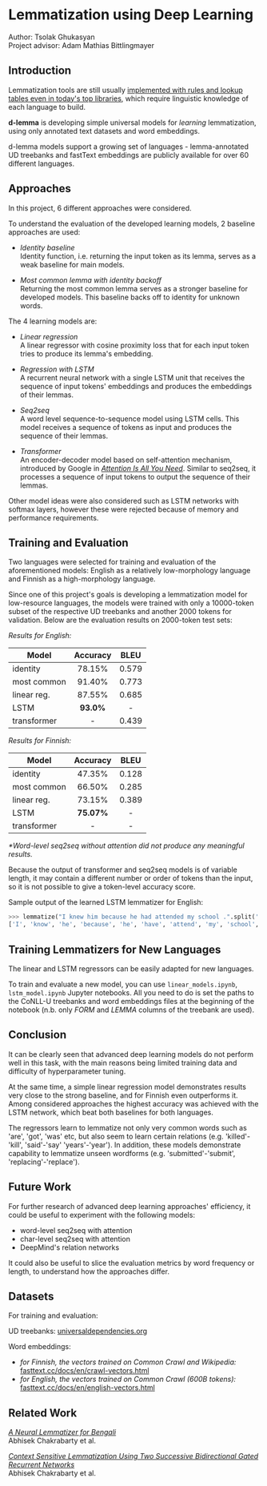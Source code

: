 # Lemmatization using Deep Learning

Author: Tsolak Ghukasyan\
Project advisor: Adam Mathias Bittlingmayer

## Introduction

Lemmatization tools are still usually [implemented with rules and lookup tables even in today's top libraries](https://spacy.io/usage/adding-languages#lemmatizer), which require linguistic knowledge of each language to build.

**d-lemma** is developing simple universal models for *learning* lemmatization, using only annotated text datasets and word embeddings.

d-lemma models support a growing set of languages - lemma-annotated UD treebanks and fastText embeddings are publicly available for over 60 different languages.

## Approaches

In this project, 6 different approaches were considered.

To understand the evaluation of the developed learning models, 2 baseline approaches are used:

- _Identity baseline_\
Identity function, i.e. returning the input token as its lemma, serves as a weak baseline for main models.

- _Most common lemma with identity backoff_\
Returning the most common lemma serves as a stronger baseline for developed models. This baseline backs off to identity for unknown words.

The 4 learning models are:

- _Linear regression_\
A linear regressor with cosine proximity loss that for each input token tries to produce its lemma's embedding.  

- _Regression with LSTM_\
A recurrent neural network with a single LSTM unit that receives the sequence of input tokens' embeddings and produces the embeddings of their lemmas.  

- _Seq2seq_\
A word level sequence-to-sequence model using LSTM cells. This model receives a sequence of tokens as input and produces the sequence of their lemmas.

- _Transformer_\
An encoder-decoder model based on self-attention mechanism, introduced by Google in [*Attention Is All You Need*](https://arxiv.org/abs/1706.03762). Similar to seq2seq, it processes a sequence of input tokens to output the sequence of their lemmas.

Other model ideas were also considered such as LSTM networks with softmax layers, however these were rejected because of memory and performance requirements.

## Training and Evaluation

Two languages were selected for training and evaluation of the aforementioned models: English as a relatively low-morphology language and Finnish as a high-morphology language.

Since one of this project's goals is developing a lemmatization model for low-resource languages, the models were trained with only a 10000-token subset of the respective UD treebanks and another 2000 tokens for validation. Below are the evaluation results on 2000-token test sets:

_Results for English:_

| Model       | Accuracy | BLEU |
|-------------|:--------:|:-----:|
| identity    |  78.15%  |  0.579  |
| most common |  91.40%  |  0.773  |
| linear reg. |  87.55%  |  0.685  |
| LSTM |  **93.0%**  |  -  |
| transformer |    -     |  0.439  |

_Results for Finnish:_

| Model       | Accuracy | BLEU |
|-------------|:--------:|:-----:|
| identity    |  47.35%  |  0.128  |
| most common |  66.50%  |  0.285  |
| linear reg. |  73.15%  |  0.389  |
| LSTM | **75.07%**  |  -  |
| transformer |    -     |  -   |

_*Word-level seq2seq without attention did not produce any meaningful results._

Because the output of transformer and seq2seq models is of variable length, it may contain a different number or order of tokens than the input, so it is not possible to give a token-level accuracy score.

Sample output of the learned LSTM lemmatizer for English:

```python
>>> lemmatize("I knew him because he had attended my school .".split(' '))
['I', 'know', 'he', 'because', 'he', 'have', 'attend', 'my', 'school', '.']
```

## Training Lemmatizers for New Languages

The linear and LSTM regressors can be easily adapted for new languages.

To train and evaluate a new model, you can use ```linear_models.ipynb```, ```lstm_model.ipynb``` Jupyter notebooks. All you need to do is set the paths to the CoNLL-U treebanks and word embeddings files at the beginning of the notebook (n.b. only _FORM_ and _LEMMA_ columns of the treebank are used).

## Conclusion

It can be clearly seen that advanced deep learning models do not perform well in this task, with the main reasons being limited training data and difficulty of hyperparameter tuning.

At the same time, a simple linear regression model demonstrates results very close to the strong baseline, and for Finnish even outperforms it. Among considered approaches the highest accuracy was achieved with the LSTM network, which beat both baselines for both languages.

The regressors learn to lemmatize not only very common words such as 'are', 'got', 'was' etc, but also seem to learn certain relations (e.g. 'killed'-'kill', 'said'-'say'  'years'-'year').  In addition, these models demonstrate capability to lemmatize unseen wordforms (e.g. 'submitted'-'submit', 'replacing'-'replace').

## Future Work

For further research of advanced deep learning approaches' efficiency, it could be useful to experiment with the following models:
- word-level seq2seq with attention
- char-level seq2seq with attention
- DeepMind's relation networks

It could also be useful to slice the evaluation metrics by word frequency or length, to understand how the approaches differ.

## Datasets

For training and evaluation:

UD treebanks: [universaldependencies.org](http://universaldependencies.org/)

Word embeddings:
- _for Finnish, the vectors trained on Common Crawl and Wikipedia:_ [fasttext.cc/docs/en/crawl-vectors.html](https://fasttext.cc/docs/en/crawl-vectors.html)
- _for English, the vectors trained on Common Crawl (600B tokens):_ [fasttext.cc/docs/en/english-vectors.html](https://fasttext.cc/docs/en/english-vectors.html)

## Related Work

[*A Neural Lemmatizer for Bengali*](https://pdfs.semanticscholar.org/12c6/1ee4f804d4007fc12cfd0d13ba260c051e48.pdf)  
Abhisek Chakrabarty et al. 

[*Context Sensitive Lemmatization Using Two Successive Bidirectional Gated Recurrent Networks*](http://www.aclweb.org/anthology/P17-1136)  
Abhisek Chakrabarty et al.

